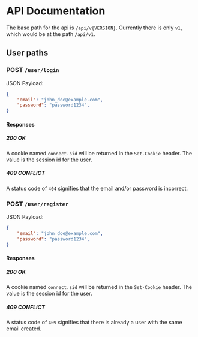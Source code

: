# API Documentation

The base path for the api is `/api/v{VERSION}`. Currently there is only `v1`, which would be at the path `/api/v1`.

## User paths

### POST `/user/login`

JSON Payload:

```json
{
    "email": "john_doe@example.com",
    "password": "password1234",
}
```

#### Responses

##### 200 OK
A cookie named `connect.sid` will be returned in the `Set-Cookie` header. The value is the session id for the user.

##### 409 CONFLICT
A status code of `404` signifies that the email and/or password is incorrect.

### POST `/user/register`

JSON Payload:

```json
{
    "email": "john_doe@example.com",
    "password": "password1234",
}
```

#### Responses

##### 200 OK
A cookie named `connect.sid` will be returned in the `Set-Cookie` header. The value is the session id for the user.

##### 409 CONFLICT
A status code of `409` signifies that there is already a user with the same email created.